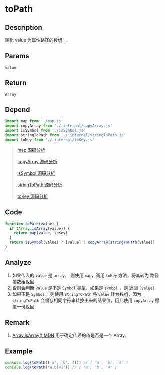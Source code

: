 # toPath

## Description
转化 value 为属性路径的数组 。
## Params
`value`
## Return
`Array`
## Depend
```js
import map from './map.js'
import copyArray from './.internal/copyArray.js'
import isSymbol from './isSymbol.js'
import stringToPath from './.internal/stringToPath.js'
import toKey from './.internal/toKey.js'
```
> [map 源码分析](./map.md)
> <br/>
> <br/>
> [copyArray 源码分析](../internal/copyArray.md)
> <br/>
> <br/>
> [isSymbol 源码分析](./isSymbol.md)
> <br/>
> <br/>
> [stringToPath 源码分析](../internal/stringToPath.md)
> <br/>
> <br/>
> [toKey 源码分析](../internal/toKey.md)
> 

## Code
```js
function toPath(value) {
  if (Array.isArray(value)) {
    return map(value, toKey)
  }
  return isSymbol(value) ? [value] : copyArray(stringToPath(value))
}
```
## Analyze
1. 如果传入的 `value` 是 `array`， 则使用 `map`，调用 `toKey` 方法，将其转为 路径值数组返回
2. 否则会判断 `value` 是不是 `Symbol` 类型，如果是 `symbol` ，则 返回 `[value]`
3. 如果不是 `Symbol` ，则使用 `stringToPath` 将 `value` 转为数组，因为 `stringToPath` 会缓存相同字符串转换出来的结果值，因此使用 `copyArray` 赋值一份返回
## Remark
1. [Array.isArray() MDN](https://developer.mozilla.org/zh-CN/docs/Web/JavaScript/Reference/Global_Objects/Array/isArray) 用于确定传递的值是否是一个 Array。
## Example
```js
console.log(toPath(['a', 'b', 4])) // [ 'a', 'b', '4' ]
console.log(toPath('a.b[4]')) // [ 'a', 'b', '4' ]
```
